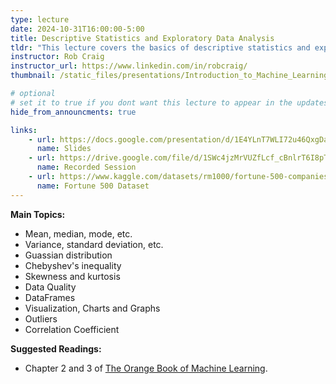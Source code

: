 ```yaml
---
type: lecture
date: 2024-10-31T16:00:00-5:00
title: Descriptive Statistics and Exploratory Data Analysis
tldr: "This lecture covers the basics of descriptive statistics and exploratory data analysis."
instructor: Rob Craig
instructor_url: https://www.linkedin.com/in/robcraig/
thumbnail: /static_files/presentations/Introduction_to_Machine_Learning_-_02.png

# optional
# set it to true if you dont want this lecture to appear in the updates section
hide_from_announcments: true

links: 
    - url: https://docs.google.com/presentation/d/1E4YLnT7WLI72u46QxgDa-u0Cpxbz_HTWjyXW1UIUhO8/edit?usp=sharing
      name: Slides
    - url: https://drive.google.com/file/d/1SWc4jzMrVUZfLcf_cBnlrT6I8pTvrUKx/view?usp=sharing
      name: Recorded Session
    - url: https://www.kaggle.com/datasets/rm1000/fortune-500-companies?resource=download
      name: Fortune 500 Dataset
---
```

**Main Topics:**
- Mean, median, mode, etc.
- Variance, standard deviation, etc.
- Guassian distribution
- Chebyshev's inequality
- Skewness and kurtosis
- Data Quality
- DataFrames
- Visualization, Charts and Graphs
- Outliers
- Correlation Coefficient

**Suggested Readings:**
- Chapter 2 and 3 of [The Orange Book of Machine Learning](https://leanpub.com/TOBoML).
